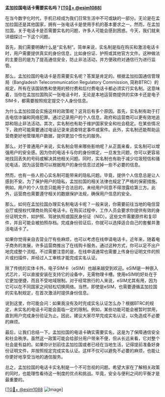 **孟加拉国电话卡需要实名吗？[[TG💪+ @esim1088](https://t.me/s/esim1088)]**

在当今数字化时代，手机已经成为我们日常生活中不可或缺的一部分。无论是在孟加拉国还是其他国家，拥有一张电话卡是使用手机的基本要求之一。然而，在孟加拉国，关于电话卡是否需要实名的问题，许多人可能会感到困惑。今天，我们就来详细探讨一下这个问题。

首先，我们需要明确什么是“实名制”。简单来说，实名制是指在购买和激活电话卡时，用户需要提供真实的身份信息，比如身份证、护照或其他官方文件。这种做法的主要目的是为了提高通信安全，防止非法活动，并方便政府对通信行为进行监管。

那么，孟加拉国的电话卡是否需要实名呢？答案是肯定的。根据孟加拉国通信管理局（Bangladesh Telecommunication Regulatory Commission, 简称BTRC）的规定，所有在该国销售和使用的预付费和后付费电话卡都必须实行实名制。这意味着，当你在孟加拉国购买一张电话卡时，无论是本地运营商提供的实体卡还是电子SIM卡，都需要按照规定提交个人身份信息。

为什么孟加拉国会实施这样的政策呢？这背后有多个原因。首先，实名制有助于打击电信诈骗和网络犯罪。通过记录用户的个人信息，政府和运营商可以更有效地追踪和阻止非法活动。其次，实名制也有助于维护国家安全和社会稳定。在某些情况下，政府可能需要通过电话记录来调查特定事件或案件。此外，实名制还能帮助运营商更好地管理用户数据，提供更加个性化的服务。

那么，对于普通用户来说，实名制会带来哪些影响呢？从正面来看，实名制可以增强用户的安全感。因为你的电话卡与你的身份绑定，一旦发生问题，你可以更容易地找回丢失的号码或解决其他相关问题。同时，实名制也有助于减少垃圾短信和骚扰电话，因为运营商可以根据用户的身份信息过滤掉一些不必要的信息。

然而，也有一些人担心实名制可能带来的隐私问题。毕竟，提供个人信息总是让人感到不安。为了保护用户的隐私，孟加拉国的相关法律也规定了严格的保密措施。例如，用户的个人信息只能用于合法目的，未经用户同意不得泄露给第三方。此外，运营商也需要遵守相关的数据保护法规，确保用户信息的安全。

那么，如何在孟加拉国办理实名制电话卡呢？一般来说，你需要前往当地的电信营业厅或授权代理商处购买电话卡。在购买过程中，工作人员会要求你提供有效的身份证明文件，如护照、驾驶执照或国民身份证（NID）。这些文件需要原件和复印件，并且可能会被拍照存档。完成身份验证后，你就可以选择适合自己的套餐并激活电话卡了。

如果你觉得亲自去营业厅有些麻烦，也可以考虑在线申请电话卡。近年来，随着电子商务的发展，许多运营商推出了在线购卡服务。通过这种方式，你可以足不出户地完成整个流程。不过需要注意的是，在线申请通常也需要上传身份证明文件的照片或扫描件，并经过人工审核才能完成实名认证。

除了传统的实体卡外，电子SIM卡（eSIM）也越来越受到欢迎。eSIM是一种嵌入式芯片，可以直接安装在支持它的设备中，无需物理卡槽。使用eSIM的好处在于它更加便捷，而且不受地域限制。对于经常旅行的人来说，eSIM尤其有用，因为它可以在不同国家之间轻松切换网络。当然，即使是eSIM，也需要遵循孟加拉国的实名制规定，在首次激活时提供身份信息。

说到这里，你可能会问：如果我没有及时完成实名认证怎么办？根据BTRC的规定，未实名的电话卡可能会面临一定的限制。例如，某些功能可能会被暂时禁用，直到用户完成身份验证为止。因此，建议大家尽早完成实名认证，以免造成不必要的麻烦。

最后，让我们总结一下。孟加拉国的电话卡确实需要实名，这是为了保障通信安全和社会秩序。虽然这一政策可能会给部分用户带来不便，但从长远来看，它对整个社会是有益的。如果你计划前往孟加拉国或者已经在当地生活，记得提前准备好身份证明文件，并按照规定完成实名认证。这样不仅可以避免不必要的麻烦，也能让你更好地享受当地的通信服务。

总之，孟加拉国的电话卡实名制是一个不可忽视的问题。希望大家在了解相关政策的同时，也能理性看待这一制度的优点和挑战。毕竟，安全与便利之间的平衡才是最重要的。

[[TG💪+ @esim1088](https://t.me/s/esim1088) ![Image](https://i.postimg.cc/4NQfJmqS/Snipaste-2025-05-13-00-14-12.png)]
